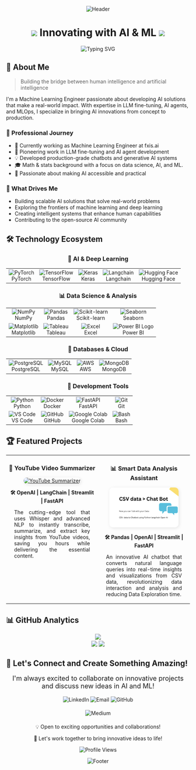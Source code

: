<div align="center">
  
  ![Header](https://capsule-render.vercel.app/api?type=waving&color=0:3595FF,100:2C69A9&height=250&section=header&text=AI%20Engineer%20|%20ML%20Specialist&fontSize=40&fontColor=FFFFFF&animation=fadeIn&fontAlignY=40&desc=Crafting%20Intelligent%20Solutions%20for%20Tomorrow&descAlignY=55)

</div>

<h1 align="center">
  <img src="https://raw.githubusercontent.com/TheDudeThatCode/TheDudeThatCode/master/Assets/Earth.gif" width="24px">
  Innovating with AI & ML
  <img src="https://raw.githubusercontent.com/TheDudeThatCode/TheDudeThatCode/master/Assets/Earth.gif" width="24px">
</h1>

<div align="center">
  <p>
    <img src="https://readme-typing-svg.herokuapp.com?font=Fira+Code&size=22&pause=1000&color=2C69A9&center=true&vCenter=true&width=435&lines=Machine+Learning+Specialist;AI+Solutions+Architect;Building+Smart+Bots;Passionate+Tech+Innovator" alt="Typing SVG" />
  </p>
</div>

## 🎯 About Me

> Building the bridge between human intelligence and artificial intelligence

I'm a Machine Learning Engineer passionate about developing AI solutions that make a real-world impact. With expertise in LLM fine-tuning, AI agents, and MLOps, I specialize in bringing AI innovations from concept to production.

### 🚀 Professional Journey
- 🔭 Currently working as Machine Learning Engineer at fxis.ai
- 🌱 Pioneering work in LLM fine-tuning and AI agent development
- 💡 Developed production-grade chatbots and generative AI systems
- 🎓 Math & stats background with a focus on data science, AI, and ML.
- 🤝 Passionate about making AI accessible and practical

### 💫 What Drives Me
- Building scalable AI solutions that solve real-world problems
- Exploring the frontiers of machine learning and deep learning
- Creating intelligent systems that enhance human capabilities
- Contributing to the open-source AI community

## 🛠️ Technology Ecosystem

<div align="center">

### 🧠 AI & Deep Learning
<table>
  <tr>
    <td align="center">
      <img src="https://cdn.jsdelivr.net/gh/devicons/devicon/icons/pytorch/pytorch-original.svg" width="48" height="48" alt="PyTorch"/>
      <br>PyTorch
    </td>
    <td align="center">
      <img src="https://cdn.jsdelivr.net/gh/devicons/devicon/icons/tensorflow/tensorflow-original.svg" width="48" height="48" alt="TensorFlow"/>
      <br>TensorFlow
    </td>
    <td align="center">
      <img src="https://cdn.jsdelivr.net/gh/devicons/devicon/icons/keras/keras-original.svg" width="48" height="48" alt="Keras"/>
      <br>Keras
    </td>
    <td align="center">
      <img src="https://avatars.githubusercontent.com/u/128987870" width="48" height="48" alt="Langchain"/>
      <br>Langchain
    </td>
    <td align="center">
      <img src="https://huggingface.co/front/assets/huggingface_logo-noborder.svg" width="48" height="48" alt="Hugging Face"/>
      <br>Hugging Face
    </td>
  </tr>
</table>

### 📊 Data Science & Analysis
<table>
  <tr>
    <td align="center">
      <img src="https://cdn.jsdelivr.net/gh/devicons/devicon/icons/numpy/numpy-original.svg" width="48" height="48" alt="NumPy"/>
      <br>NumPy
    </td>
    <td align="center">
      <img src="https://cdn.jsdelivr.net/gh/devicons/devicon/icons/pandas/pandas-original.svg" width="48" height="48" alt="Pandas"/>
      <br>Pandas
    </td>
    <td align="center">
      <img src="https://upload.wikimedia.org/wikipedia/commons/0/05/Scikit_learn_logo_small.svg" width="48" height="48" alt="Scikit-learn"/>
      <br>Scikit-learn
    </td>
    <td align="center">
      <img src="https://seaborn.pydata.org/_static/logo-wide-lightbg.svg" width="48" height="48" alt="Seaborn"/>
      <br>Seaborn
    </td>
  </tr>
  <tr>
    <td align="center">
      <img src="https://matplotlib.org/stable/_static/logo2.svg" width="48" height="48" alt="Matplotlib"/>
      <br>Matplotlib
    </td>
    <td align="center">
      <img src="https://cdn.worldvectorlogo.com/logos/tableau-software.svg" width="48" height="48" alt="Tableau"/>
      <br>Tableau
    </td>
    <td align="center">
      <img src="https://cdn.worldvectorlogo.com/logos/excel-4.svg" width="48" height="48" alt="Excel"/>
      <br>Excel
    </td>
    <td align="center">
      <img src="https://img.icons8.com/color/48/000000/power-bi-2021.png" alt="Power BI Logo"/>
      <br>Power BI
    </td>
  </tr>
</table>

### 💾 Databases & Cloud
<table>
  <tr>
    <td align="center">
      <img src="https://cdn.jsdelivr.net/gh/devicons/devicon/icons/postgresql/postgresql-original.svg" width="48" height="48" alt="PostgreSQL"/>
      <br>PostgreSQL
    </td>
    <td align="center">
      <img src="https://cdn.jsdelivr.net/gh/devicons/devicon/icons/mysql/mysql-original.svg" width="48" height="48" alt="MySQL"/>
      <br>MySQL
    </td>
    <td align="center">
      <img src="https://cdn.jsdelivr.net/gh/devicons/devicon/icons/amazonwebservices/amazonwebservices-original-wordmark.svg" width="48" height="48" alt="AWS"/>
      <br>AWS
    </td>
    <td align="center">
      <img src="https://cdn.jsdelivr.net/gh/devicons/devicon/icons/mongodb/mongodb-original.svg" width="48" height="48" alt="MongoDB"/>
      <br>MongoDB
    </td>
  </tr>
</table>

### 🔧 Development Tools
<table>
  <tr>
    <td align="center">
      <img src="https://cdn.jsdelivr.net/gh/devicons/devicon/icons/python/python-original.svg" width="48" height="48" alt="Python"/>
      <br>Python
    </td>
    <td align="center">
      <img src="https://cdn.jsdelivr.net/gh/devicons/devicon/icons/docker/docker-original.svg" width="48" height="48" alt="Docker"/>
      <br>Docker
    </td>
    <td align="center">
      <img src="https://cdn.jsdelivr.net/gh/devicons/devicon/icons/fastapi/fastapi-original.svg" width="48" height="48" alt="FastAPI"/>
      <br>FastAPI
    </td>
    <td align="center">
      <img src="https://cdn.jsdelivr.net/gh/devicons/devicon/icons/git/git-original.svg" width="48" height="48" alt="Git"/>
      <br>Git
    </td>
  </tr>
  <tr>
    <td align="center">
      <img src="https://cdn.jsdelivr.net/gh/devicons/devicon/icons/vscode/vscode-original.svg" width="48" height="48" alt="VS Code"/>
      <br>VS Code
    </td>
    <td align="center">
      <img src="https://cdn.jsdelivr.net/gh/devicons/devicon/icons/github/github-original.svg" width="48" height="48" alt="GitHub"/>
      <br>GitHub
    </td>
    <td align="center">
      <img src="https://colab.research.google.com/img/colab_favicon_256px.png" width="48" height="48" alt="Google Colab"/>
      <br>Google Colab
    </td>
    <td align="center">
      <img src="https://cdn.jsdelivr.net/gh/devicons/devicon/icons/bash/bash-original.svg" width="48" height="48" alt="Bash"/>
      <br>Bash
    </td>
  </tr>
</table>

</div>

## 🏆 Featured Projects

<div class="project-grid">
  <table width="100%" cellspacing="10">
    <tr>
      <td width="50%" valign="top">
        <h3 align="center">🎥 YouTube Video Summarizer</h3>
        <div align="center">
          <a href="https://github.com/AyushPatel180/YouTube-Video-Summarizer" target="_blank">
            <img src="https://cdn.prod.website-files.com/6462655e6f1811aabe80d8bd/663cb5b1f782414f80b98655_5%20best%20YouTube%20video%20summarizer%20AI%20tools-1.png"
                 alt="YouTube Summarizer" width="80%" style="border-radius: 10px; box-shadow: 2px 2px 10px rgba(0,0,0,0.1);"/>
          </a>
          <p><strong>🛠️ OpenAI | LangChain | Streamlit | FastAPI</strong></p>
          <p style="text-align: justify; padding: 0 15px;">
            The cutting-edge tool that uses Whisper and advanced NLP to instantly transcribe, summarize, and extract key insights from YouTube videos, saving you hours while delivering the essential content.
          </p>
        </div>
      </td>
      <td width="50%" valign="top">
        <h3 align="center">📊 Smart Data Analysis Assistant</h3>
        <div align="center">
          <a href="https://github.com/AyushPatel180/chatbot-for-csv" target="_blank">
            <img src="https://github.com/AyushPatel180/chatbot-for-csv/blob/c349fc7bbe639daa9df68a37a424f48b46332edc/csv-chatbot.jpg" 
                 alt="Chatbot for CSV" width="80%" style="border-radius: 10px; box-shadow: 2px 2px 10px rgba(0,0,0,0.1);"/>
          </a>
          <p><strong>🛠️ Pandas | OpenAI | Streamlit | FastAPI</strong></p>
          <p style="text-align: justify; padding: 0 15px;">
            An innovative AI chatbot that converts natural language queries into real-time insights and visualizations from CSV data, revolutionizing data interaction and analysis and reducing Data Exploration time.
          </p>
        </div>
      </td>
    </tr>
  </table>
</div>


## 📊 GitHub Analytics

<div align="center">
  <img src="https://github-readme-streak-stats.herokuapp.com/?user=AyushPatel180&theme=transparent&hide_border=true&stroke=2C69A9&ring=3595FF&fire=2C69A9&currStreakNum=2C69A9&sideNums=2C69A9&currStreakLabel=3595FF&sideLabels=3595FF&dates=536878" />
</div>

<div align="center">
  <img height="180em" src="https://github-readme-stats.vercel.app/api?username=AyushPatel180&show_icons=true&theme=transparent&hide_border=true&title_color=3595FF&icon_color=2C69A9&text_color=536878" />
  <img height="180em" src="https://github-readme-stats.vercel.app/api/top-langs/?username=AyushPatel180&layout=compact&theme=transparent&hide_border=true&title_color=3595FF&text_color=536878" />
</div>

## 🤝 Let's Connect and Create Something Amazing!

<div align="center">
  <p style="font-size: 18px">I'm always excited to collaborate on innovative projects and discuss new ideas in AI and ML!</p>
</div>

<div align="center">
  <a href="https://linkedin.com/in/ayush-patel18" style="text-decoration: none;">
    <img src="https://img.shields.io/badge/-Let's_Connect_on_LinkedIn-0077B5?style=for-the-badge&logo=linkedin&logoColor=white" alt="LinkedIn"/>
  </a>
  <a href="mailto:your.email@example.com" style="text-decoration: none;">
    <img src="https://img.shields.io/badge/-Drop_me_an_Email-D14836?style=for-the-badge&logo=gmail&logoColor=white" alt="Email"/>
  </a>
  <a href="https://github.com/AyushPatel180" style="text-decoration: none;">
    <img src="https://img.shields.io/badge/-Check_My_Projects-181717?style=for-the-badge&logo=github&logoColor=white" alt="GitHub"/>
  </a>
</div>

<div align="center" style="margin-top: 20px;">
  <!-- <a href="https://your-portfolio.com" style="text-decoration: none;">
    <img src="https://img.shields.io/badge/-Visit_My_Portfolio-000000?style=for-the-badge&logo=About.me&logoColor=white" alt="Portfolio"/>
  </a> -->
  <a href="https://medium.com/@work.ayushpatel18" style="text-decoration: none;">
    <img src="https://img.shields.io/badge/-Read_My_Blog-12100E?style=for-the-badge&logo=medium&logoColor=white" alt="Medium"/>
  </a>
</div>

<div align="center" style="margin-top: 20px;">
  <p>💡 Open to exciting opportunities and collaborations!</p>
  <p>🌟 Let's work together to bring innovative ideas to life!</p>
</div>

<div align="center">
  <img src="https://komarev.com/ghpvc/?username=AyushPatel180&color=2C69A9&style=flat-square&label=Profile+Views" alt="Profile Views" />
</div>

<div align="center">
  
  ![Footer](https://capsule-render.vercel.app/api?type=waving&color=0:3595FF,100:2C69A9&height=120&section=footer)
  
</div>

